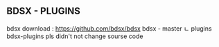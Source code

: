 ## BDSX - PLUGINS
bdsx download : https://github.com/bdsx/bdsx
    bdsx - master
        ㄴ plugins
            bdsx-plugins
                pls didn't not change sourse code
